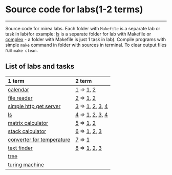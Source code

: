 # Source code for labs(1-2 terms)
---
Source code for mirea labs. Each folder with `Makefile` is a separate lab or task in lab(for example: [ls](https://github.com/NikelWolf/labs/labs_1_term/ls/) is a separate folder for lab with Makefile or [complex](https://github.com/NikelWolf/labs/labs_2_term/base_labs/lab1/task1/) - a folder with Makefile is just 1 task in lab). Compile programs with simple `make` command in folder with sources in terminal. To clear output files run `make clean`.

## List of labs and tasks

|1 term                                            | 2 term                                                        |
|:-------------------------------------------------|:--------------------------------------------------------------|
|[calendar][calendar]                              |[1][T2l1] => [1][T2l1t1], [2][T2l1t2]                          |
|[file reader][file_reader]                        |[2][T2l2] => [1][T2l2t1], [2][T2l2t2]                          |
|[simple http get server][http_get_server]         |[3][T2l3] => [1][T2l3t1], [2][T2l3t2], [3][T2l3t3], [4][T2l3t4]|
|[ls][ls]                                          |[4][T2l4] => [1][T2l4t1], [2][T2l4t2], [3][T2l4t3], [4][T2l4t4]|
|[matrix calculator][matrix_calculator]            |[5][T2l5] => [1][T2l5t1], [2][T2l5t2]                          |
|[stack calculator][stack_calculator]              |[6][T2l6] => [1][T2l6t1], [2][T2l6t2], [3][T2l6t3]             |
|[converter for temperature][temperature_converter]|[7][T2l7] => [1][T2l7t1]                                       |
|[text finder][text_finder]                        |[8][T2l8] => [1][T2l8t1], [2][T2l8t2], [3][T2l8t3]             |
|[tree][tree]                                      |                                                               |
|[turing machine][turing_machine]                  |                                                               |

[calendar]: <labs_1_term/calendar/>
[file_reader]: <https://github.com/NikelWolf/labs/labs_1_term/file_reader/>
[http_get_server]: <https://github.com/NikelWolf/labs/labs_1_term/http_get_server/>
[ls]: <https://github.com/NikelWolf/labs/labs_1_term/ls/>
[matrix_calculator]: <https://github.com/NikelWolf/labs/labs_1_term/matrix/>
[stack_calculator]:<https://github.com/NikelWolf/labs/labs_1_term/stack/>
[temperature_converter]: <https://github.com/NikelWolf/labs/labs_1_term/temperature_converter/>
[text_finder]: <https://github.com/NikelWolf/labs/labs_1_term/text_finder/>
[tree]: <https://github.com/NikelWolf/labs/labs_1_term/tree/>
[turing_machine]: <https://github.com/NikelWolf/labs/labs_1_term/turing_machine/>

[T2l1]: https://github.com/NikelWolf/labs/labs_2_term/lab1/
[T2l2]: https://github.com/NikelWolf/labs/labs_2_term/lab2/
[T2l3]: https://github.com/NikelWolf/labs/labs_2_term/lab3/
[T2l4]: https://github.com/NikelWolf/labs/labs_2_term/lab4/
[T2l5]: https://github.com/NikelWolf/labs/labs_2_term/lab5/
[T2l6]: https://github.com/NikelWolf/labs/labs_2_term/lab6/
[T2l7]: https://github.com/NikelWolf/labs/labs_2_term/lab7/
[T2l8]: https://github.com/NikelWolf/labs/labs_2_term/lab8/

[T2l1t1]: https://github.com/NikelWolf/labs/labs_2_term/lab1/task1/
[T2l1t2]: https://github.com/NikelWolf/labs/labs_2_term/lab1/task2/

[T2l2t1]: https://github.com/NikelWolf/labs/labs_2_term/lab2/task1/
[T2l2t2]: https://github.com/NikelWolf/labs/labs_2_term/lab2/task2/

[T2l3t1]: https://github.com/NikelWolf/labs/labs_2_term/lab3/task1/
[T2l3t2]: https://github.com/NikelWolf/labs/labs_2_term/lab3/task2/
[T2l3t3]: https://github.com/NikelWolf/labs/labs_2_term/lab3/task3/
[T2l3t4]: https://github.com/NikelWolf/labs/labs_2_term/lab3/task4/

[T2l4t1]: https://github.com/NikelWolf/labs/labs_2_term/lab4/task1/
[T2l4t2]: https://github.com/NikelWolf/labs/labs_2_term/lab4/task2/
[T2l4t3]: https://github.com/NikelWolf/labs/labs_2_term/lab4/task3/
[T2l4t4]: https://github.com/NikelWolf/labs/labs_2_term/lab4/task4/

[T2l5t1]: https://github.com/NikelWolf/labs/labs_2_term/lab5/task1/
[T2l5t2]: https://github.com/NikelWolf/labs/labs_2_term/lab5/task2/

[T2l6t1]: https://github.com/NikelWolf/labs/labs_2_term/lab6/task1/
[T2l6t2]: https://github.com/NikelWolf/labs/labs_2_term/lab6/task2/
[T2l6t3]: https://github.com/NikelWolf/labs/labs_2_term/lab6/task3/

[T2l7t1]: https://github.com/NikelWolf/labs/labs_2_term/lab7/task1/

[T2l8t1]: https://github.com/NikelWolf/labs/labs_2_term/lab8/task1/
[T2l8t2]: https://github.com/NikelWolf/labs/labs_2_term/lab8/task2/
[T2l8t3]: https://github.com/NikelWolf/labs/labs_2_term/lab8/task3/

